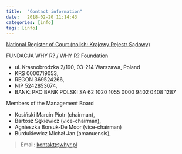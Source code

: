 ```yaml
---
title:  "Contact information"
date:   2018-02-20 11:14:43
categories: [info]
tags: [info]
---
```


[National Register of Court (polish: Krajowy Rejestr Sądowy)](http://www.krs-online.com.pl/fundacja-why-r-krs-10311247.html)

FUNDACJA WHY R? / WHY R? Foundation

- ul. Krasnobrodzka 2/190, 03-214 Warszawa, Poland
- KRS 0000719053,
- REGON 369524266,
- NIP 5242853074,
- BANK: PKO BANK POLSKI SA 62 1020 1055 0000 9402 0408 1287

Members of the Management Board
- Kosiński Marcin Piotr (chairman),
- Bartosz Sękiewicz (vice-chairman),
- Agnieszka Borsuk-De Moor (vice-chairman)
- Burdukiewicz Michał Jan (amanuensis),

> Email: kontakt@whyr.pl
